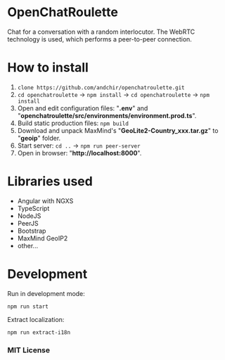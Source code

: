 # OpenChatRoulette

Chat for a conversation with a random interlocutor. The WebRTC technology is used, which performs a peer-to-peer connection.

# How to install

1. `clone https://github.com/andchir/openchatroulette.git`
2. `cd openchatroulette` -> `npm install` -> `cd openchatroulette` -> `npm install`
3. Open and edit configuration files: "**.env**" and "**openchatroulette/src/environments/environment.prod.ts**".
4. Build static production files: `npm build`
5. Download and unpack MaxMind's "**GeoLite2-Country_xxx.tar.gz**" to "**geoip**" folder.
6. Start server: `cd ..` -> `npm run peer-server`
7. Open in browser: "**http://localhost:8000**".

# Libraries used
- Angular with NGXS
- TypeScript
- NodeJS
- PeerJS
- Bootstrap
- MaxMind GeoIP2
- other...

# Development

Run in development mode:
~~~
npm run start
~~~

Extract localization:
~~~
npm run extract-i18n
~~~

### MIT License
